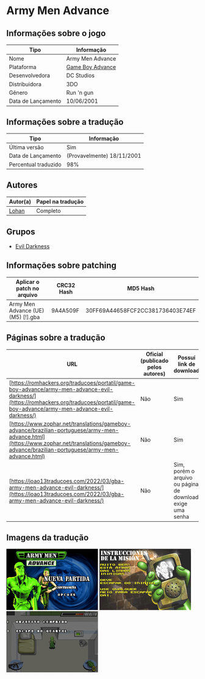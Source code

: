 # Army Men Advance

## Informações sobre o jogo

| Tipo | Informação |
| ----------- | ----------- |
| Nome | Army Men Advance |
| Plataforma | [Game Boy Advance](../) |
| Desenvolvedora | DC Studios |
| Distribuidora | 3DO |
| Gênero | Run 'n gun |
| Data de Lançamento | 10/06/2001 |

## Informações sobre a tradução

| Tipo | Informação |
| ----------- | ----------- |
| Última versão | Sim |
| Data de Lançamento | (Provavelmente) 18/11/2001 |
| Percentual traduzido | 98% |

## Autores

| Autor(a) | Papel na tradução |
| ----------- | ----------- |
| [Lohan](../../../autores/lohan/) | Completo |

## Grupos

* [Evil Darkness](../../../grupos/evil-darkness/)

## Informações sobre patching

| Aplicar o patch no arquivo | CRC32 Hash | MD5 Hash |
| ----------- | ----------- | ----------- |
| Army Men Advance \(UE\) \(M5\) \[\!\]\.gba | 9A4A509F | 30FF69A44658FCF2CC381736403E74EF |

## Páginas sobre a tradução

| URL | Oficial (publicado pelos autores) | Possuí link de download |
| ----------- | ----------- | ----------- |
| [https://romhackers.org/traducoes/portatil/game-boy-advance/army-men-advance-evil-darkness/](https://romhackers.org/traducoes/portatil/game-boy-advance/army-men-advance-evil-darkness/) | Não | Sim |
| [https://www.zophar.net/translations/gameboy-advance/brazilian-portuguese/army-men-advance.html](https://www.zophar.net/translations/gameboy-advance/brazilian-portuguese/army-men-advance.html) | Não | Sim |
| [https://joao13traducoes.com/2022/03/gba-army-men-advance-evil-darkness/](https://joao13traducoes.com/2022/03/gba-army-men-advance-evil-darkness/) | Não | Sim, porém o arquivo ou página de download exige uma senha |

## Imagens da tradução

![Imagem de exemplo da tradução 1](1.png)
![Imagem de exemplo da tradução 2](2.png)
![Imagem de exemplo da tradução 3](3.png)